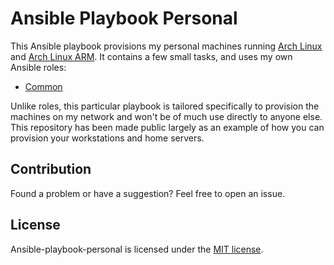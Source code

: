# Ansible Playbook Personal

This Ansible playbook provisions my personal machines running [Arch Linux](https://www.archlinux.org/) and [Arch Linux ARM](https://archlinuxarm.org/). It contains a few small tasks, and uses my own Ansible roles:

- [Common](https://github.com/zaszi/ansible-role-common)

Unlike roles, this particular playbook is tailored specifically to provision the machines on my network and won't be of much use directly to anyone else. This repository has been made public largely as an example of how you can provision your workstations and home servers.

## Contribution

Found a problem or have a suggestion? Feel free to open an issue.

## License

Ansible-playbook-personal is licensed under the [MIT license](https://github.com/zaszi/rust-template/blob/master/LICENSE.md).

